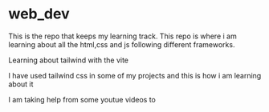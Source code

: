 # web_dev
<p> This is the repo that keeps my learning track. This repo is where i am learning about all the html,css and js following different frameworks.</p>
<p>Learning about tailwind with the vite</p>
<p>I have used tailwind css in some of my projects and this is how i am learning about it </p>
<p>I am taking help from some youtue videos to </p>